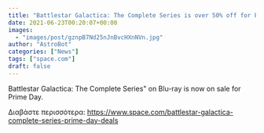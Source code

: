 ```yaml
---
title: "Battlestar Galactica: The Complete Series is over 50% off for Prime Day!"
date: 2021-06-23T00:20:07+00:00
images:
  - "images/post/gznpB7Nd25nJnBvcHXnNVn.jpg"
author: "AstroBot"
categories: ["News"]
tags: ["space.com"]
draft: false
---
```


Battlestar Galactica: The Complete Series" on Blu-ray is now on sale for Prime Day. 

Διαβάστε περισσότερα: https://www.space.com/battlestar-galactica-complete-series-prime-day-deals
